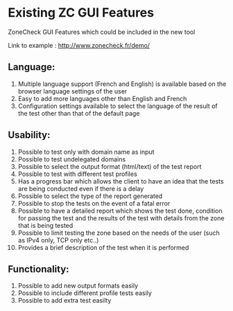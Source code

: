 Existing ZC GUI Features
========================

ZoneCheck GUI Features which could be included in the new tool

Link to example : http://www.zonecheck.fr/demo/

Language:
---------

1. Multiple language support (French and English) is available based on the
browser language settings of the user
2. Easy to add more languages other than English and French 
3. Configuration settings available to select the language of the result of
the test other than that of the default page 

Usability:
---------- 

1. Possible to test only with domain name as input 
2. Possible to test undelegated domains
3. Possible to select the output format (html/text) of the test report
4. Possible to test with different test profiles
5. Has a progress bar which allows the client to have an idea that the tests
are being conducted even if there is a delay
6. Possible to select the type of the report generated
7. Possible to stop the tests on the event of a fatal error
8. Possible to have a detailed report which shows the test done, condition
for passing the test and the results of the test with details from the zone
that is being tested
9. Possible to limit testing the zone based on the needs of the user (such
as IPv4 only, TCP only etc..)
10. Provides a brief description of the test when it is performed


Functionality:
---------------
1. Possible to add new output formats easily
2. Possible to include different profile tests easily
3. Possible to add extra test easilty
